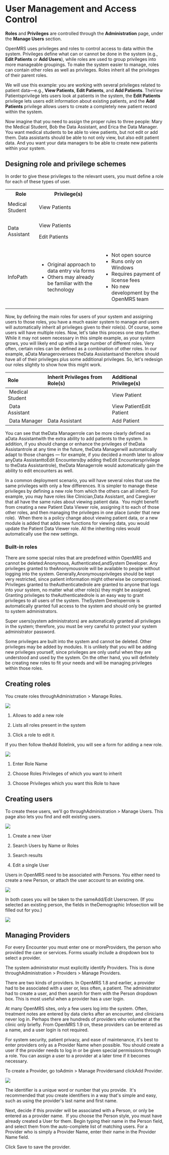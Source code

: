 # User Management and Access Control

**Roles** and **Privileges** are controlled through the **Administration** page, under the **Manage Users** section.

OpenMRS uses privileges and roles to control access to data within the system. Privileges define what can or cannot be done in the system \(e.g., **Edit Patients** or **Add Users**\), while roles are used to group privileges into more manageable groupings. To make the system easier to manage, roles can contain other roles as well as privileges. Roles inherit all the privileges of their parent roles.

We will use this example: you are working with several privileges related to patient data—e.g., **View Patients**, **Edit Patients**, and **Add Patients**. TheView Patientsprivilege lets users look at patients in the system, the **Edit Patients** privilege lets users edit information about existing patients, and the **Add Patients** privilege allows users to create a completely new patient record within the system.

Now imagine that you need to assign the proper rules to three people: Mary the Medical Student, Bob the Data Assistant, and Erica the Data Manager. You want medical students to be able to view patients, but not edit or add them. Data assistants should be able to not only view, but also edit patient data. And you want your data managers to be able to create new patients within your system.

## Designing role and privilege schemes

In order to give these privileges to the relevant users, you must define a role for each of these types of user.

<table>
  <tbody>
    <tr>
      <th>Role</th>
      <th>Privilege(s)</th>
    </tr>
    <tr>
      <td>
        Medical Student
      </td>
      <td>
        <p>View Patients</p>
      </td>
    </tr>
    <tr>
      <td>Data Assistant</td>
      <td>
        <p>View Patients</p>
        <p>Edit Patients</p>
      </td>
    </tr>
    <tr>
      <td>InfoPath</td>
      <td>
        <ul>
          <li>Original approach to data entry via forms</li>
          <li>Others may already be familiar with the technology</li>
        </ul>
      </td>
      <td>
         <ul>
          <li>Not open source</li>
          <li>Runs only on Windows</li>
          <li>Requires payment of license fees</li>
          <li>No new development by the OpenMRS team</li>
        </ul>
</td>
    </tr>
  </tbody>
</table>

Now, by defining the main roles for users of your system and assigning users to those roles, you have a much easier system to manage and users will automatically inherit all privileges given to their role\(s\). Of course, some users will have multiple roles. Now, let's take this process one step further. While it may not seem necessary in this simple example, as your system grows, you will likely end up with a large number of different roles. Very often, certain roles can be defined as a combination of other roles. In our example, aData Manageroversees theData Assistantsand therefore should have all of their privileges plus some additional privileges. So, let's redesign our roles slightly to show how this might work.

| Role | Inherit Privileges from Role\(s\) | Additional Privilege\(s\) |
| :--- | :--- | :--- |
|  Medical Student |  | View Patient  |
|  Data Assistant |  | View PatientEdit Patient  |
|  Data Manager | Data Assistant  | Add Patient  |

You can see that theData Managerrole can be more clearly defined as aData Assistantwith the extra ability to add patients to the system. In addition, if you should change or enhance the privileges of theData Assistantrole at any time in the future, theData Managerwill automatically adapt to those changes — for example, if you decided a month later to allow anyData AssistanttoEdit Encounters\(by adding theEdit Encountersprivilege to theData Assistantrole\), theData Managerrole would automatically gain the ability to edit encounters as well.

In a common deployment scenario, you will have several roles that use the same privileges with only a few differences. It is simpler to manage these privileges by defining a new role from which the others can all inherit. For example, you may have roles like Clinician,Data Assistant, and Caregiver  that all have the same rules about viewing patient data.  You might benefit from creating a new Patient Data Viewer role, assigning it to each of those other roles, and then managing the privileges in one place \(under that new role\).  When there is a policy change about viewing patient data, or a new module is added that adds new functions for viewing data, you would update the Patient Data Viewer role. All the inheriting roles would automatically use the new settings.







### Built-in roles

There are some special roles that are predefined within OpenMRS and cannot be deleted:Anonymous, Authenticated,andSystem Developer. Any privileges granted to theAnonymousrole will be available to people without logging into the system. Generally,Anonymousprivileges should be kept very restricted, since patient information might otherwise be compromised. Privileges granted to theAuthenticatedrole are granted to anyone that logs into your system, no matter what other role\(s\) they might be assigned. Granting privileges to theAuthenticatedrole is an easy way to grant privileges to all users of the system. TheSystem Developerrole is automatically granted full access to the system and should only be granted to system administrators.

Super users\(system administrators\) are automatically granted all privileges in the system; therefore, you must be very careful to protect your system administrator password.

Some privileges are built into the system and cannot be deleted. Other privileges may be added by modules. It is unlikely that you will be adding new privileges yourself, since privileges are only useful when they are understood and used by the system. On the other hand, you will definitely be creating new roles to fit your needs and will be managing privileges within those roles.

## Creating roles

You create roles throughAdministration &gt; Manage Roles.

![](http://write.flossmanuals.net/openmrs/user-management-and-access-control/static/manage_roles.png)

1. Allows to add a new role

2. Lists all roles present in the system

3. Click a role to edit it.


If you then follow theAdd Rolelink, you will see a form for adding a new role.

![](http://write.flossmanuals.net/openmrs/user-management-and-access-control/static/add_role.png)

1. Enter Role Name

2. Choose Roles Privileges of which you want to inherit

3. Choose Privileges which you want this Role to have


## Creating users

To create these users, we'll go throughAdministration &gt; Manage Users. This page also lets you find and edit existing users.

![](http://write.flossmanuals.net/openmrs/user-management-and-access-control/static/manage_users.png)

1. Create a new User

2. Search Users by Name or Roles

3. Search results

4. Edit a single User


Users in OpenMRS need to be associated with Persons. You either need to create a new Person, or attach the user account to an existing one.

![](http://write.flossmanuals.net/openmrs/user-management-and-access-control/static/add_user.png)

In both cases you will be taken to the sameAdd/Edit Userscreen. \(If you selected an existing person, the fields in theDemographic Infosection will be filled out for you.\)

![](http://write.flossmanuals.net/openmrs/user-management-and-access-control/static/add_edit_user.png)



## Managing Providers

For every Encounter you must enter one or moreProviders, the person who provided the care or services. Forms usually include a dropdown box to select a provider.

The system administrator must explicitly identify Providers. This is done throughAdministration &gt; Providers &gt; Manage Providers.

There are two kinds of providers. In OpenMRS 1.8 and earlier, a provider had to be associated with a user or, less often, a patient. The administrator had to create a user, and then search for them with the Person dropdown box. This is most useful when a provider has a user login. 

At many OpenMRS sites, only a few users log into the system. Often, treatment notes are entered by data clerks after an encounter, and clinicians never log in. Perhaps there are hundreds of providers who volunteer at the clinic only briefly. From OpenMRS 1.9 on, these providers can be entered as a name, and a user login is not required.

For system security, patient privacy, and ease of maintenance, it's best to enter providers only as a Provider Name when possible. You should create a user if the provider needs to log in or be given special permissions through a role. You can assign a user to a provider at a later time if it becomes necessary.

To create a Provider, go toAdmin &gt; Manage Providersand clickAdd Provider.

![](http://write.flossmanuals.net/openmrs/user-management-and-access-control/static/managing_users_add_provider.png)

The identifier is a unique word or number that you provide.  It's recommended that you create identifiers in a way that's simple and easy, such as using the provider's last name and first name.

Next, decide if this provider will be associated with a Person, or only be entered as a provider name.  If you choose the Person style, you must have already created a User for them. Begin typing their name in the Person field, and select them from the auto-complete list of matching users. For a Provider who is simply a Provider Name, enter their name in the Provider Name field.  

Click Save to save the provider. 


